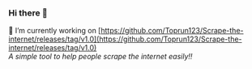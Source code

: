 ### Hi there 👋
🔭 I’m currently working on [https://github.com/Toprun123/Scrape-the-internet/releases/tag/v1.0](https://github.com/Toprun123/Scrape-the-internet/releases/tag/v1.0)<br>
*A simple tool to help people scrape the internet easily!!*


<!--
**Toprun123/Toprun123** is a ✨ _special_ ✨ repository because its `README.md` (this file) appears on your GitHub profile.

Here are some ideas to get you started:

- 🔭 I’m currently working on ...
- 🌱 I’m currently learning ...
- 👯 I’m looking to collaborate on ...
- 🤔 I’m looking for help with ...
- 💬 Ask me about ...
- 📫 How to reach me: ...
- 😄 Pronouns: ...
- ⚡ Fun fact: ...
-->
